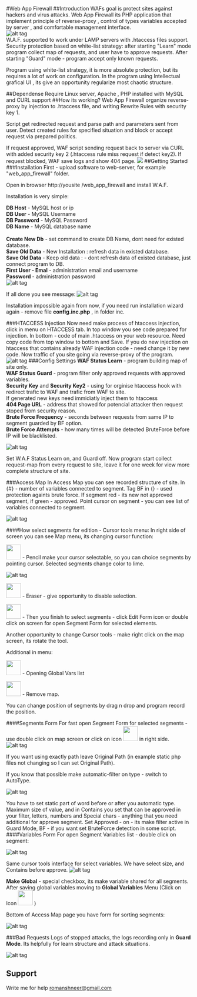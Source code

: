 #Web App Firewall
##Introduction
WAFs goal is protect sites against hackers and virus attacks. 
Web App Firewall its PHP application that implement principle of reverse-proxy , control of types variables accepted by server , and comfortable management interface.<br>
![alt tag](https://github.com/shaman33/web_app_firewall/blob/master/assets/imgs/scratch/map0.jpg?raw=true)<br>
W.A.F. supported to work under LAMP servers with .htaccess files support.
Security protection based on white-list strategy: after starting "Learn" mode program collect map of requests, and user have to approve requests. After starting "Guard" mode - program accept only known requests.

Program using white-list strategy, it is more absolute protection, but its requires a lot of work on configuration.
In the program using Intellectual grafical UI	, its give an opportunity regularize most chaotic structure.

##Dependense
Require Linux server, Apache , PHP installed with MySQL and CURL support 
##How its working?
Web App Firewall organize reverse-proxy by injection to .htaccess file, and writing Rewrite Rules with security key 1.

Script get redirected request and parse path and parameters sent from user. Detect created rules for specified situation and block or accept request via prepared politics.

If request approved, WAF script sending request  back to server via CURL with added security key 2 (.htaccess rule miss request if detect key2).
If request blocked, WAF save logs and show 404 page.
<img src="https://github.com/shaman33/web_app_firewall/blob/master/assets/imgs/scratch/reverse_proxy.png?raw=true">
##Getting Started	
###Installation
First - upload software to web-server, for example "web_app_firewall" folder.

Open in browser http://yousite /web_app_firewall and install W.A.F.

Installation is very simple:

<b>DB Host</b>     - MySQL host or ip<br>
<b>DB User</b>     - MySQL Username<br>
<b>DB Password</b> - MySQL Password<br>
<b>DB Name</b>     - MySQL database name<br><br>
<b>Create New Db</b> - set command to create DB Name, dont need for existed database.<br>
<b>Save Old Data</b>  - New Installation : refresh data in existed database.<br>
<b>Save Old Data</b>  - Keep old data : - dont refresh data of existed database, just connect program to DB.<br>
<b>First User - Emal</b> - administration email and username<br>
<b> Password </b>- administration password<br>
![alt tag](https://github.com/shaman33/web_app_firewall/blob/master/assets/imgs/scratch/inst1.jpg?raw=true)

If all done you see message:
![alt tag](https://github.com/shaman33/web_app_firewall/blob/master/assets/imgs/scratch/inst2.jpg?raw=true)

Installation impossible again from now, if you need run installation wizard again - remove file <b>config.inc.php</b> , in folder inc.

###HTACCESS Injection
Now need make process of htaccess injection, click in menu on HTACCESS tab.
In top window you see code prepared for injection. In bottom - code of main .htaccess on your web resource. Need copy code from top window to bottom and Save.  If you do new injection on htaccess that contains already WAF injection code - need change it by new code.
Now traffic of you site going via reverse-proxy of the program.<br>
![alt tag](https://github.com/shaman33/web_app_firewall/blob/master/assets/imgs/scratch/htaccess1.jpg?raw=true)
###Config Settings
<b>WAF Status Learn</b> - program building map of site only.<br>
<b>WAF Status Guard</b> - program filter only approved requests with approved variables.<br>
<b>Security Key</b> and <b>Security Key2</b> - using for orginise htaccess hook with redirect trafic to WAF and trafic from WAF to site.<br>
If generated new keys need immidiatly inject them to htaccess<br>
<b>404 Page URL</b> - address that showed for potencial attacker then request stoped from security reason.<br>
<b>Brute Force Frequency</b> - seconds between requests from same IP to segment guarded by BF option.<br>
<b>Brute Force Attempts</b> - how many times will be detected BruteForce before IP will be blacklisted.<br>

![alt tag](https://github.com/shaman33/web_app_firewall/blob/master/assets/imgs/scratch/settings1.jpg?raw=true)

Set W.A.F Status Learn on, and Guard off.
Now program start collect request-map from every request to site, leave it for one week for view more complete structure of site.

###Access Map
In Access Map you can see recorded structure of site. In {#} - number of variables connected to segment. Tag BF in {} - used protection againts brute force.
If segment red - its new not approved segment, if green - approved.
Point cursor on segment - you can see list of variables connected to segment.

![alt tag](https://github.com/shaman33/web_app_firewall/blob/master/assets/imgs/scratch/map1.jpg?raw=true)

####How select segments for edition - Cursor tools menu:
In right side of screen you can see Map menu, its changing cursor function:

<img src=https://github.com/shaman33/web_app_firewall/blob/master/assets/imgs/pencil.png width=40> - Pencil make your cursor selectable, so you can choice segments by pointing cursor.
Selected segments change color to lime.

![alt tag](https://github.com/shaman33/web_app_firewall/blob/master/assets/imgs/scratch/map2.jpg?raw=true)

<img src=https://github.com/shaman33/web_app_firewall/blob/master/assets/imgs/eraser.png width=40> - Eraser - give opportunity to disable selection.

<img src=https://github.com/shaman33/web_app_firewall/blob/master/assets/imgs/edit.png width=40> - Then you finish to select segments  -  click Edit Form icon or double click on screen for open Segment Form for selected elements.

Another opportunity to change Cursor tools - make right click on the map screen, its rotate the tool.

Additional in menu:

<img src=https://github.com/shaman33/web_app_firewall/blob/master/assets/imgs/vars.png width=40> - Opening Global Vars list 

<img src=https://github.com/shaman33/web_app_firewall/blob/master/assets/imgs/roger.png width=40> - Remove map.

You can change position of segments by drag n drop and program record the position.

####Segments Form
For fast open Segment Form for selected segments - use double click on map screen or click on icon <img src="https://github.com/shaman33/web_app_firewall/blob/master/assets/imgs/edit.png?raw=true" width="40"> in right side.
![alt tag](https://github.com/shaman33/web_app_firewall/blob/master/assets/imgs/scratch/map3.jpg?raw=true)

If you want using exactly path leave Original Path (in example static php files not changing  so I can set Original Path).

If you know that possible make automatic-filter on type - switch to AutoType.

![alt tag](https://github.com/shaman33/web_app_firewall/blob/master/assets/imgs/scratch/map4.jpg?raw=true)

You have to set static part of word before or after you automatic type. Maximum size of value, and in Contains you set that can be approved in your filter, letters, numbers and Special chars - anything that you need additional for approve segment.
Set Approved - on - its make filter active in Guard Mode, BF - if you want set BruteForce detection in some script.
####Variables Form
For open Segment Variables list - double click on segment: 

![alt tag](https://github.com/shaman33/web_app_firewall/blob/master/assets/imgs/scratch/map5.jpg?raw=true)

Same cursor tools interface for select variables. We have select size, and Contains before approve.
![alt tag](https://github.com/shaman33/web_app_firewall/blob/master/assets/imgs/scratch/map6.jpg?raw=true)

<b>Make Global</b>  - special checkbox, its make variable shared for all segments. After saving global variables moving to <b>Global Variables</b> Menu (Click on Icon  <img src="https://github.com/shaman33/web_app_firewall/blob/master/assets/imgs/vars.png?raw=true" width="40"> ) 

Bottom of Access Map page you have form for sorting segments:

![alt tag](https://github.com/shaman33/web_app_firewall/blob/master/assets/imgs/scratch/map88.jpg?raw=true)

###Bad Requests
Logs of stopped attacks,  the logs recording only in <b>Guard Mode</b>. Its helpfully for learn structure and attack situations.

![alt tag](https://github.com/shaman33/web_app_firewall/blob/master/assets/imgs/scratch/map9.jpg?raw=true)

## Support 
Write me for help romanshneer@gmail.com
